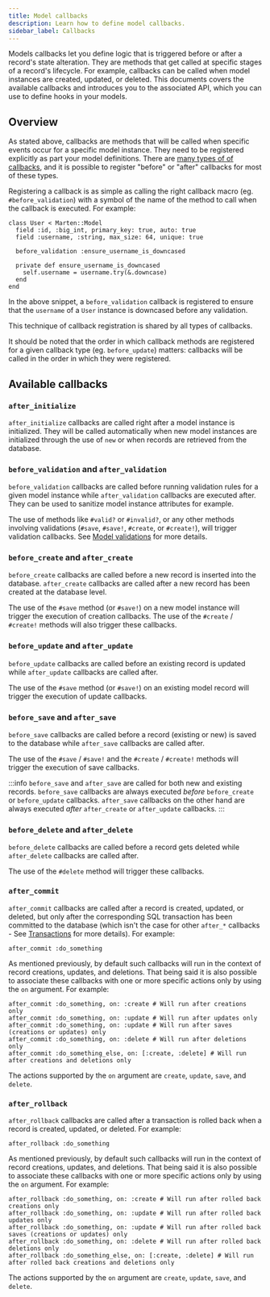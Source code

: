 ```yaml
---
title: Model callbacks
description: Learn how to define model callbacks.
sidebar_label: Callbacks
---
```


Models callbacks let you define logic that is triggered before or after a record's state alteration. They are methods that get called at specific stages of a record's lifecycle. For example, callbacks can be called when model instances are created, updated, or deleted. This documents covers the available callbacks and introduces you to the associated API, which you can use to define hooks in your models.

## Overview

As stated above, callbacks are methods that will be called when specific events occur for a specific model instance. They need to be registered explicitly as part your model definitions. There are [many types of of callbacks](#available-callbacks), and it is possible to register "before" or "after" callbacks for most of these types.

Registering a callback is as simple as calling the right callback macro (eg. `#before_validation`) with a symbol of the name of the method to call when the callback is executed. For example:

```crystal
class User < Marten::Model
  field :id, :big_int, primary_key: true, auto: true
  field :username, :string, max_size: 64, unique: true

  before_validation :ensure_username_is_downcased

  private def ensure_username_is_downcased
    self.username = username.try(&.downcase)
  end
end
```

In the above snippet, a `before_validation` callback is registered to ensure that the `username` of a `User` instance is downcased before any validation.

This technique of callback registration is shared by all types of callbacks.

It should be noted that the order in which callback methods are registered for a given callback type (eg. `before_update`) matters: callbacks will be called in the order in which they were registered.

## Available callbacks

### `after_initialize`

`after_initialize` callbacks are called right after a model instance is initialized. They will be called automatically when new model instances are initialized through the use of `new` or when records are retrieved from the database.

### `before_validation` and `after_validation`

`before_validation` callbacks are called before running validation rules for a given model instance while `after_validation` callbacks are executed after. They can be used to sanitize model instance attributes for example.

The use of methods like `#valid?` or `#invalid?`, or any other methods involving validations (`#save`, `#save!`, `#create`, or `#create!`), will trigger validation callbacks. See [Model validations](./validations) for more details.

### `before_create` and `after_create`

`before_create` callbacks are called before a new record is inserted into the database. `after_create` callbacks are called after a new record has been created at the database level.

The use of the `#save` method (or `#save!`) on a new model instance will trigger the execution of creation callbacks. The use of the `#create` / `#create!` methods will also trigger these callbacks.

### `before_update` and `after_update`

`before_update` callbacks are called before an existing record is updated while `after_update` callbacks are called after.

The use of the `#save` method (or `#save!`) on an existing model record will trigger the execution of update callbacks.

### `before_save` and `after_save`

`before_save` callbacks are called before a record (existing or new) is saved to the database while `after_save` callbacks are called after.

The use of the `#save` / `#save!` and the `#create` / `#create!` methods will trigger the execution of save callbacks.

:::info
`before_save` and `after_save` are called for both new and existing records. `before_save` callbacks are always executed _before_ `before_create` or `before_update` callbacks. `after_save` callbacks on the other hand are always executed _after_ `after_create` or `after_update` callbacks.
:::

### `before_delete` and `after_delete`

`before_delete` callbacks are called before a record gets deleted while `after_delete` callbacks are called after.

The use of the `#delete` method will trigger these callbacks.

### `after_commit`

`after_commit` callbacks are called after a record is created, updated, or deleted, but only after the corresponding SQL transaction has been committed to the database (which isn't the case for other `after_*` callbacks - See [Transactions](./transactions) for more details). For example:

```crystal
after_commit :do_something
```

As mentioned previously, by default such callbacks will run in the context of record creations, updates, and deletions. That being said it is also possible to associate these callbacks with one or more specific actions only by using the `on` argument. For example:

```crystal
after_commit :do_something, on: :create # Will run after creations only
after_commit :do_something, on: :update # Will run after updates only
after_commit :do_something, on: :update # Will run after saves (creations or updates) only
after_commit :do_something, on: :delete # Will run after deletions only
after_commit :do_something_else, on: [:create, :delete] # Will run after creations and deletions only
```

The actions supported by the `on` argument are `create`, `update`, `save`, and `delete`.

### `after_rollback`

`after_rollback` callbacks are called after a transaction is rolled back when a record is created, updated, or deleted. For example:

```crystal
after_rollback :do_something
```

As mentioned previously, by default such callbacks will run in the context of record creations, updates, and deletions. That being said it is also possible to associate these callbacks with one or more specific actions only by using the `on` argument. For example:

```crystal
after_rollback :do_something, on: :create # Will run after rolled back creations only
after_rollback :do_something, on: :update # Will run after rolled back updates only
after_rollback :do_something, on: :update # Will run after rolled back saves (creations or updates) only
after_rollback :do_something, on: :delete # Will run after rolled back deletions only
after_rollback :do_something_else, on: [:create, :delete] # Will run after rolled back creations and deletions only
```

The actions supported by the `on` argument are `create`, `update`, `save`, and `delete`.
